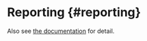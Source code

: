 # Reporting {#reporting}

Also see [the documentation](https://docs.qameta.io/allure/#_reporting) for detail.